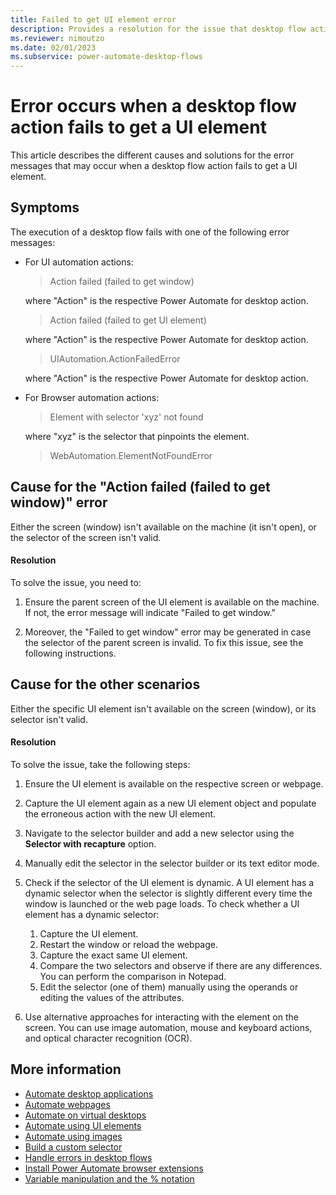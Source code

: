 ```yaml
---
title: Failed to get UI element error
description: Provides a resolution for the issue that desktop flow actions fail to get UI elements.
ms.reviewer: nimoutzo
ms.date: 02/01/2023
ms.subservice: power-automate-desktop-flows
---
```


# Error occurs when a desktop flow action fails to get a UI element

This article describes the different causes and solutions for the error messages that may occur when a desktop flow action fails to get a UI element.

## Symptoms

The execution of a desktop flow fails with one of the following error messages:

- For UI automation actions:

  > Action failed (failed to get window)

  where "Action" is the respective Power Automate for desktop action.

  > Action failed (failed to get UI element)

  where "Action" is the respective Power Automate for desktop action.

  > UIAutomation.ActionFailedError

  where "Action" is the respective Power Automate for desktop action.

- For Browser automation actions:

  > Element with selector 'xyz' not found
  
  where "xyz" is the selector that pinpoints the element.

  > WebAutomation.ElementNotFoundError

## Cause for the "Action failed (failed to get window)" error

Either the screen (window) isn't available on the machine (it isn't open), or the selector of the screen isn't valid.

#### Resolution

To solve the issue, you need to:

1. Ensure the parent screen of the UI element is available on the machine. If not, the error message will indicate "Failed to get window."

1. Moreover, the "Failed to get window" error may be generated in case the selector of the parent screen is invalid. To fix this issue, see the following instructions.

## Cause for the other scenarios

Either the specific UI element isn't available on the screen (window), or its selector isn't valid.

#### Resolution

To solve the issue, take the following steps:

1. Ensure the UI element is available on the respective screen or webpage.

1. Capture the UI element again as a new UI element object and populate the erroneous action with the new UI element.

1. Navigate to the selector builder and add a new selector using the **Selector with recapture** option.

1. Manually edit the selector in the selector builder or its text editor mode.

1. Check if the selector of the UI element is dynamic. A UI element has a dynamic selector when the selector is slightly different every time the window is launched or the web page loads. To check whether a UI element has a dynamic selector:

    1. Capture the UI element.
    1. Restart the window or reload the webpage.
    1. Capture the exact same UI element.
    1. Compare the two selectors and observe if there are any differences. You can perform the comparison in Notepad.
    1. Edit the selector (one of them) manually using the operands or editing the values of the attributes.

1. Use alternative approaches for interacting with the element on the screen. You can use image automation, mouse and keyboard actions, and optical character recognition (OCR).

## More information

- [Automate desktop applications](/power-automate/desktop-flows/desktop-automation)
- [Automate webpages](/power-automate/desktop-flows/automation-web)
- [Automate on virtual desktops](/power-automate/desktop-flows/virtual-desktops)
- [Automate using UI elements](/power-automate/desktop-flows/ui-elements)
- [Automate using images](/power-automate/desktop-flows/images)
- [Build a custom selector](/power-automate/desktop-flows/build-custom-selectors)
- [Handle errors in desktop flows](/power-automate/desktop-flows/errors)
- [Install Power Automate browser extensions](/power-automate/desktop-flows/install-browser-extensions)
- [Variable manipulation and the % notation](/power-automate/desktop-flows/variable-manipulation)

